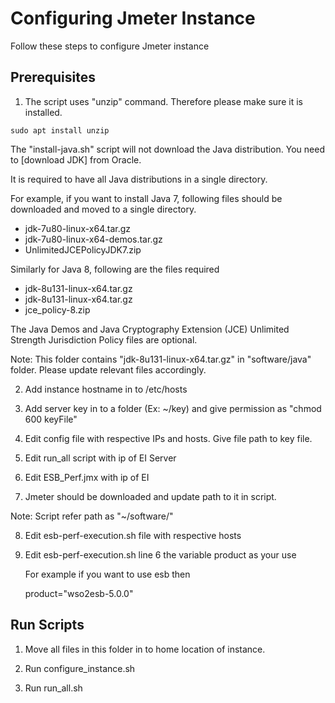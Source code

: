 Configuring Jmeter Instance
============================

Follow these steps to configure Jmeter instance

## Prerequisites

1. The script uses "unzip" command. Therefore please make sure it is installed.

`sudo apt install unzip`

The "install-java.sh" script will not download the Java distribution. You need to [download JDK] from Oracle.

It is required to have all Java distributions in a single directory.

For example, if you want to install Java 7, following files should be downloaded and moved to a single directory.

 - jdk-7u80-linux-x64.tar.gz
 - jdk-7u80-linux-x64-demos.tar.gz
 - UnlimitedJCEPolicyJDK7.zip

Similarly for Java 8, following are the files required

 - jdk-8u131-linux-x64.tar.gz
 - jdk-8u131-linux-x64.tar.gz
 - jce_policy-8.zip

The Java Demos and Java Cryptography Extension (JCE) Unlimited Strength Jurisdiction Policy files are optional.

Note: This folder contains "jdk-8u131-linux-x64.tar.gz" in "software/java" folder. Please update relevant files accordingly.

2. Add instance hostname in to /etc/hosts

3. Add server key in to a folder (Ex: ~/key) and give permission as "chmod 600 keyFile"

4. Edit config file with respective IPs and hosts. Give file path to key file.

5. Edit run_all script with ip of EI Server

6. Edit ESB_Perf.jmx with ip of EI

7. Jmeter should be downloaded and update path to it in script.

Note: Script refer path as "~/software/"

8. Edit esb-perf-execution.sh file with respective hosts

9. Edit esb-perf-execution.sh line 6 the variable product as your use

   For example if you want to use esb then 
   
   product="wso2esb-5.0.0"

## Run Scripts

1. Move all files in this folder in to home location of instance. 

2. Run configure_instance.sh

3. Run run_all.sh
